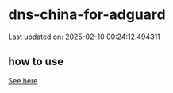 # dns-china-for-adguard

Last updated on: 2025-02-10 00:24:12.494311

## how to use

[See here](https://github.com/AdguardTeam/AdGuardHome/wiki/Configuration#upstreams-from-file)